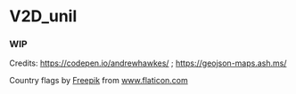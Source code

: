 # V2D_unil

### WIP

Credits: https://codepen.io/andrewhawkes/ ; https://geojson-maps.ash.ms/
<div>Country flags by <a href="https://www.freepik.com" title="Freepik">Freepik</a> from <a href="https://www.flaticon.com/fr/" title="Flaticon">www.flaticon.com</a></div>